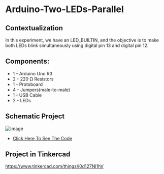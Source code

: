 # Arduino-Two-LEDs-Parallel

## Contextualization
In this experiment, we have an LED_BUILTIN, and the objective is to make both LEDs blink simultaneously using digital pin 13 and digital pin 12.

## Components:
- 1 - Arduino Uno R3
- 2 - 220 Ω Resistors
- 1 - Protoboard
- 4 - Jumpers(male-to-male)
- 1 - USB Cable 
- 2 - LEDs 

## Schematic Project
![image](https://github.com/KaikyM/Arduino-Two-LEDs-Parallel/assets/127446435/560f35a6-cf4e-4efc-897d-0c0c495ae2d3)
- [Click Here To See The Code](Arduino_Code.ino)

## Project in Tinkercad
https://www.tinkercad.com/things/i0d127Nl1hV
